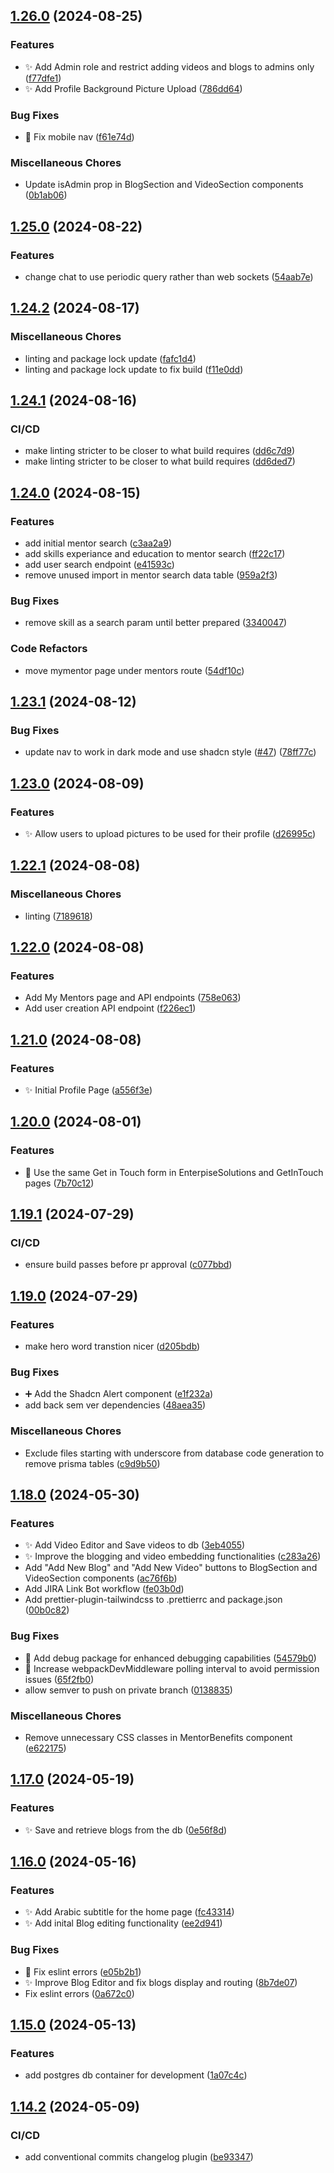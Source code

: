 ## [1.26.0](https://github.com/2024-Swinburne-Capstone-Project/y2m.app/compare/v1.25.0...v1.26.0) (2024-08-25)


### Features

* :sparkles: Add Admin role and restrict adding videos and blogs to admins only ([f77dfe1](https://github.com/2024-Swinburne-Capstone-Project/y2m.app/commit/f77dfe19c2fc1f0a89424dea2229de353b229eb6))
* :sparkles: Add Profile Background Picture Upload ([786dd64](https://github.com/2024-Swinburne-Capstone-Project/y2m.app/commit/786dd645dc750b6c1b52917227f4d5fbd507d005))


### Bug Fixes

* :bug: Fix mobile nav ([f61e74d](https://github.com/2024-Swinburne-Capstone-Project/y2m.app/commit/f61e74dd69e74b6a761e7d38da1e5e0671d5666e))


### Miscellaneous Chores

* Update isAdmin prop in BlogSection and VideoSection components ([0b1ab06](https://github.com/2024-Swinburne-Capstone-Project/y2m.app/commit/0b1ab06011109e5e548f502e3ec1b2ea1c71a132))

## [1.25.0](https://github.com/2024-Swinburne-Capstone-Project/y2m.app/compare/v1.24.2...v1.25.0) (2024-08-22)


### Features

* change chat to use periodic query rather than web sockets ([54aab7e](https://github.com/2024-Swinburne-Capstone-Project/y2m.app/commit/54aab7edc485583f51be20c3439f33f74523e047))

## [1.24.2](https://github.com/2024-Swinburne-Capstone-Project/y2m.app/compare/v1.24.1...v1.24.2) (2024-08-17)


### Miscellaneous Chores

* linting and package lock update ([fafc1d4](https://github.com/2024-Swinburne-Capstone-Project/y2m.app/commit/fafc1d45cc7d74534844ae340dae7dd4c213b2a7))
* linting and package lock update to fix build ([f11e0dd](https://github.com/2024-Swinburne-Capstone-Project/y2m.app/commit/f11e0dd3dd34accebbea42d767f526d026040467))

## [1.24.1](https://github.com/2024-Swinburne-Capstone-Project/y2m.app/compare/v1.24.0...v1.24.1) (2024-08-16)


### CI/CD

* make linting stricter to be closer to what build requires ([dd6c7d9](https://github.com/2024-Swinburne-Capstone-Project/y2m.app/commit/dd6c7d9a2668bbe1a1b53fc5049c1f867f6ea90e))
* make linting stricter to be closer to what build requires ([dd6ded7](https://github.com/2024-Swinburne-Capstone-Project/y2m.app/commit/dd6ded7c8f2d35dc3cd2367dacfe98e2d7ddc81b))

## [1.24.0](https://github.com/2024-Swinburne-Capstone-Project/y2m.app/compare/v1.23.1...v1.24.0) (2024-08-15)


### Features

* add initial mentor search ([c3aa2a9](https://github.com/2024-Swinburne-Capstone-Project/y2m.app/commit/c3aa2a9e65833bb47f2b1319d6549ef47bc493aa))
* add skills experiance and education to mentor search ([ff22c17](https://github.com/2024-Swinburne-Capstone-Project/y2m.app/commit/ff22c17f7f4486cdd7c78be6929e4636a09823e1))
* add user search endpoint ([e41593c](https://github.com/2024-Swinburne-Capstone-Project/y2m.app/commit/e41593cae478432e22f2f98cce95f36661ef4182))
* remove unused import in mentor search data table ([959a2f3](https://github.com/2024-Swinburne-Capstone-Project/y2m.app/commit/959a2f30091b99f230debeeddf4aee8b164e3890))


### Bug Fixes

* remove skill as a search param until better prepared ([3340047](https://github.com/2024-Swinburne-Capstone-Project/y2m.app/commit/33400471d7f76e49cce130b127eea416da1717db))


### Code Refactors

* move mymentor page under mentors route ([54df10c](https://github.com/2024-Swinburne-Capstone-Project/y2m.app/commit/54df10c4257e3fb97ae99332c5a17f6bfb98ec67))

## [1.23.1](https://github.com/2024-Swinburne-Capstone-Project/y2m.app/compare/v1.23.0...v1.23.1) (2024-08-12)


### Bug Fixes

* update nav to work in dark mode and use shadcn style ([#47](https://github.com/2024-Swinburne-Capstone-Project/y2m.app/issues/47)) ([78ff77c](https://github.com/2024-Swinburne-Capstone-Project/y2m.app/commit/78ff77c57472c2698f38bcacab3f62a1dc237e50))

## [1.23.0](https://github.com/2024-Swinburne-Capstone-Project/y2m.app/compare/v1.22.1...v1.23.0) (2024-08-09)


### Features

* :sparkles: Allow users to upload pictures to be used for their profile ([d26995c](https://github.com/2024-Swinburne-Capstone-Project/y2m.app/commit/d26995c4551a78798047ab8aa8d108b9281986fa))

## [1.22.1](https://github.com/2024-Swinburne-Capstone-Project/y2m.app/compare/v1.22.0...v1.22.1) (2024-08-08)


### Miscellaneous Chores

* linting ([7189618](https://github.com/2024-Swinburne-Capstone-Project/y2m.app/commit/718961834286ebd90321e38e0a62bf26bd69478f))

## [1.22.0](https://github.com/2024-Swinburne-Capstone-Project/y2m.app/compare/v1.21.0...v1.22.0) (2024-08-08)


### Features

* Add My Mentors page and API endpoints ([758e063](https://github.com/2024-Swinburne-Capstone-Project/y2m.app/commit/758e063bdb62a2583932f49cf104f0d577a76016))
* Add user creation API endpoint ([f226ec1](https://github.com/2024-Swinburne-Capstone-Project/y2m.app/commit/f226ec18d7332dacc06548276c4a80c316660145))

## [1.21.0](https://github.com/2024-Swinburne-Capstone-Project/y2m.app/compare/v1.20.0...v1.21.0) (2024-08-08)


### Features

* :sparkles: Initial Profile Page ([a556f3e](https://github.com/2024-Swinburne-Capstone-Project/y2m.app/commit/a556f3ed7729b6ce4f4c00793d3a4de1db4d20dd))

## [1.20.0](https://github.com/2024-Swinburne-Capstone-Project/y2m.app/compare/v1.19.1...v1.20.0) (2024-08-01)


### Features

* :art: Use the same Get in Touch form in EnterpiseSolutions and GetInTouch pages ([7b70c12](https://github.com/2024-Swinburne-Capstone-Project/y2m.app/commit/7b70c12dfa0221912c811eed136f64598b51cca0))

## [1.19.1](https://github.com/2024-Swinburne-Capstone-Project/y2m.app/compare/v1.19.0...v1.19.1) (2024-07-29)


### CI/CD

* ensure build passes before pr approval ([c077bbd](https://github.com/2024-Swinburne-Capstone-Project/y2m.app/commit/c077bbd3ce73391a780b34e32165d12d93067937))

## [1.19.0](https://github.com/2024-Swinburne-Capstone-Project/y2m.app/compare/v1.18.0...v1.19.0) (2024-07-29)


### Features

* make hero word transtion nicer ([d205bdb](https://github.com/2024-Swinburne-Capstone-Project/y2m.app/commit/d205bdb47f409c5f9c598ecb5695851c707275a8))


### Bug Fixes

* :heavy_plus_sign: Add the Shadcn Alert component ([e1f232a](https://github.com/2024-Swinburne-Capstone-Project/y2m.app/commit/e1f232a51445e06b71d9384b167dfa5ed163640f))
* add back sem ver dependencies ([48aea35](https://github.com/2024-Swinburne-Capstone-Project/y2m.app/commit/48aea35efae7ac7d6b92440179210f5c43f66169))


### Miscellaneous Chores

* Exclude files starting with underscore from database code generation to remove prisma tables ([c9d9b50](https://github.com/2024-Swinburne-Capstone-Project/y2m.app/commit/c9d9b50dd3278ef3f1b6b5869764653526b2eb65))

## [1.18.0](https://github.com/2024-Swinburne-Capstone-Project/y2m.app/compare/v1.17.0...v1.18.0) (2024-05-30)


### Features

* :sparkles: Add Video Editor and Save videos to db ([3eb4055](https://github.com/2024-Swinburne-Capstone-Project/y2m.app/commit/3eb4055d0d3aada3a410fa62f68efea41ee09e8a))
* :sparkles: Improve the blogging and video embedding functionalities ([c283a26](https://github.com/2024-Swinburne-Capstone-Project/y2m.app/commit/c283a263289aef33bf76579cf504e7f8de2b1277))
* Add "Add New Blog" and "Add New Video" buttons to BlogSection and VideoSection components ([ac76f6b](https://github.com/2024-Swinburne-Capstone-Project/y2m.app/commit/ac76f6b9f5739c8802ea4c845ec62a707393732a))
* Add JIRA Link Bot workflow ([fe03b0d](https://github.com/2024-Swinburne-Capstone-Project/y2m.app/commit/fe03b0da5718c1ad5e54d9fc03c40e15a71ac336))
* Add prettier-plugin-tailwindcss to .prettierrc and package.json ([00b0c82](https://github.com/2024-Swinburne-Capstone-Project/y2m.app/commit/00b0c8226efae08bd9cb1755924ae2ba0c5b9c7b))


### Bug Fixes

* :bug: Add debug package for enhanced debugging capabilities ([54579b0](https://github.com/2024-Swinburne-Capstone-Project/y2m.app/commit/54579b05a825a8805d4835aa3cb2145b751dc17b))
* :bug: Increase webpackDevMiddleware polling interval to avoid permission issues ([65f2fb0](https://github.com/2024-Swinburne-Capstone-Project/y2m.app/commit/65f2fb034be005a0b6ff0dfa187b4058ab4cead1))
* allow semver to push on private branch ([0138835](https://github.com/2024-Swinburne-Capstone-Project/y2m.app/commit/01388353c7b5979ab2d2b481cb3137f4d14631d8))


### Miscellaneous Chores

* Remove unnecessary CSS classes in MentorBenefits component ([e622175](https://github.com/2024-Swinburne-Capstone-Project/y2m.app/commit/e6221751d8980bfedddb24e0d497dc3f85de7f38))

## [1.17.0](https://github.com/2024-Swinburne-Capstone-Project/y2m.app/compare/v1.16.0...v1.17.0) (2024-05-19)

### Features

- :sparkles: Save and retrieve blogs from the db ([0e56f8d](https://github.com/2024-Swinburne-Capstone-Project/y2m.app/commit/0e56f8d862502f7423ce9abaea0d3d38cccef310))

## [1.16.0](https://github.com/2024-Swinburne-Capstone-Project/y2m.app/compare/v1.15.0...v1.16.0) (2024-05-16)

### Features

- :sparkles: Add Arabic subtitle for the home page ([fc43314](https://github.com/2024-Swinburne-Capstone-Project/y2m.app/commit/fc43314849060e5b6a108adde5701b40d5ad706d))
- :sparkles: Add inital Blog editing functionality ([ee2d941](https://github.com/2024-Swinburne-Capstone-Project/y2m.app/commit/ee2d941807c7799d619fb7dc5eaf769737be7f51))

### Bug Fixes

- :art: Fix eslint errors ([e05b2b1](https://github.com/2024-Swinburne-Capstone-Project/y2m.app/commit/e05b2b1b022cadfcdfaa5e8311cedfa35b62ff76))
- :sparkles: Improve Blog Editor and fix blogs display and routing ([8b7de07](https://github.com/2024-Swinburne-Capstone-Project/y2m.app/commit/8b7de07a182616d6834f62ecf75b064244737f89))
- Fix eslint errors ([0a672c0](https://github.com/2024-Swinburne-Capstone-Project/y2m.app/commit/0a672c0707a5431d673a17eaf2045dc6f9c49637))

## [1.15.0](https://github.com/2024-Swinburne-Capstone-Project/y2m.app/compare/v1.14.2...v1.15.0) (2024-05-13)

### Features

- add postgres db container for development ([1a07c4c](https://github.com/2024-Swinburne-Capstone-Project/y2m.app/commit/1a07c4cb30f1cc427be0bb196ed5858295a55318))

## [1.14.2](https://github.com/2024-Swinburne-Capstone-Project/y2m.app/compare/v1.14.1...v1.14.2) (2024-05-09)

### CI/CD

- add conventional commits changelog plugin ([be93347](https://github.com/2024-Swinburne-Capstone-Project/y2m.app/commit/be9334760521c06ca7976361d8b5153292948298))
